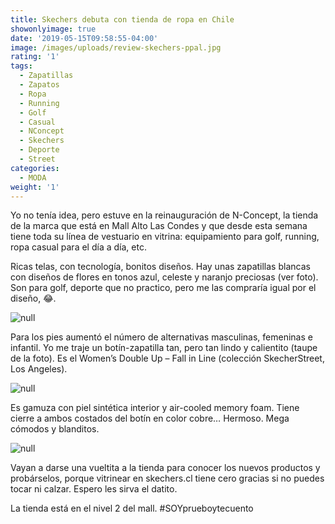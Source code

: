 ```yaml
---
title: Skechers debuta con tienda de ropa en Chile
showonlyimage: true
date: '2019-05-15T09:58:55-04:00'
image: /images/uploads/review-skechers-ppal.jpg
rating: '1'
tags:
  - Zapatillas
  - Zapatos
  - Ropa
  - Running
  - Golf
  - Casual
  - NConcept
  - Skechers
  - Deporte
  - Street
categories:
  - MODA
weight: '1'
---
```

Yo no tenía idea, pero estuve en la reinauguración de N-Concept, la tienda de la marca que está en Mall Alto Las Condes y que desde esta semana tiene toda su línea de vestuario en vitrina: equipamiento para golf, running, ropa casual para el día a día, etc.

<!--more-->

Ricas telas, con tecnología, bonitos diseños. Hay unas zapatillas blancas con diseños de flores en tonos azul, celeste y naranjo preciosas (ver foto). Son para golf, deporte que no practico, pero me las compraría igual por el diseño, 😂.

![null](/images/uploads/img_5445.jpg)

Para los pies aumentó el número de alternativas masculinas, femeninas e infantil. Yo me traje un botín-zapatilla tan, pero tan lindo y calientito (taupe de la foto). Es el Women’s Double Up – Fall in Line (colección SkecherStreet, Los Angeles). 

![null](/images/uploads/img_5381.jpg)

Es gamuza con piel sintética interior y air-cooled memory foam. Tiene cierre a ambos costados del botín en color cobre… Hermoso. Mega cómodos y blanditos.

![null](/images/uploads/img_5456.jpg)

Vayan a darse una vueltita a la tienda para conocer los nuevos productos y probárselos, porque vitrinear en skechers.cl tiene cero gracias si no puedes tocar ni calzar. Espero les sirva el datito.

La tienda está en el nivel 2 del mall. #SOYprueboytecuento
